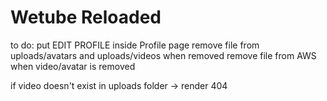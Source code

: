 # Wetube Reloaded

to do:
put EDIT PROFILE inside Profile page
remove file from uploads/avatars and uploads/videos when removed
remove file from AWS when video/avatar is removed

if video doesn't exist in uploads folder -> render 404
